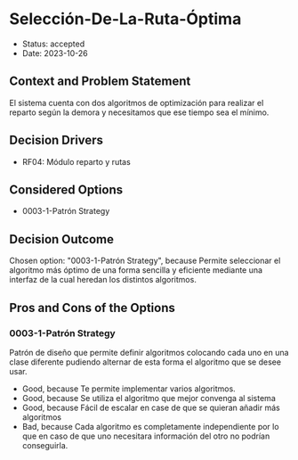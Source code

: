 # Selección-De-La-Ruta-Óptima

* Status: accepted
* Date: 2023-10-26

## Context and Problem Statement

El sistema cuenta con dos algoritmos de optimización para realizar el reparto según la demora y necesitamos que ese tiempo sea el mínimo.

## Decision Drivers

* RF04: Módulo reparto y rutas

## Considered Options

* 0003-1-Patrón Strategy

## Decision Outcome

Chosen option: "0003-1-Patrón Strategy", because Permite seleccionar el algoritmo más óptimo de una forma sencilla y eficiente mediante una interfaz de la cual heredan los distintos algoritmos.

## Pros and Cons of the Options

### 0003-1-Patrón Strategy

Patrón de diseño que permite definir algoritmos colocando cada uno en una clase diferente pudiendo alternar de esta forma el algoritmo que se desee usar.

* Good, because Te permite implementar varios algoritmos.
* Good, because Se utiliza el algoritmo que mejor convenga al sistema
* Good, because Fácil de escalar en case de que se quieran añadir más algoritmos
* Bad, because Cada algoritmo es completamente independiente por lo que en caso de que uno necesitara información del otro no podrían conseguirla.
